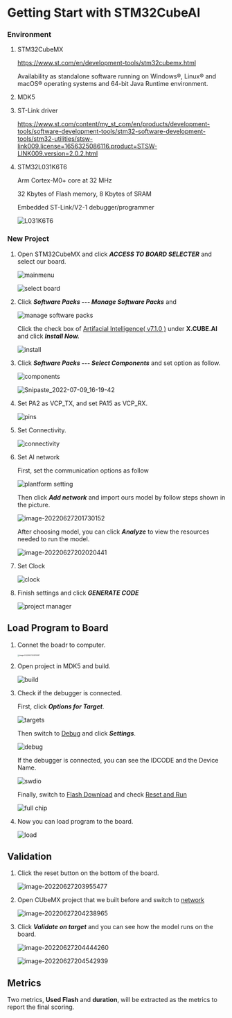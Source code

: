 # Getting Start with STM32CubeAI

  ### Environment

  1. STM32CubeMX

     https://www.st.com/en/development-tools/stm32cubemx.html

     Availability as standalone software running on Windows®, Linux® and macOS® operating systems and 64-bit Java Runtime environment.

  2. MDK5

  3. ST-Link driver

     https://www.st.com/content/my_st_com/en/products/development-tools/software-development-tools/stm32-software-development-tools/stm32-utilities/stsw-link009.license=1656325086116.product=STSW-LINK009.version=2.0.2.html

  4. STM32L031K6T6

     Arm Cortex-M0+ core at 32 MHz

     32 Kbytes of Flash memory, 8 Kbytes of SRAM

     Embedded ST-Link/V2-1 debugger/programmer

     ![L031K6T6](https://raw.githubusercontent.com/zhuiyi1314/TinyML/main/img/STM32L031K6T6.png)

  

  ### New Project

  1. Open STM32CubeMX and click ***ACCESS TO BOARD SELECTER*** and select our board.

     ![mainmenu](https://raw.githubusercontent.com/AugustZTR/picbed/master/img/mainmenu.png)

     ![select board](https://raw.githubusercontent.com/zhuiyi1314/TinyML/main/img/2.png)

  2. Click ***Software Packs --- Manage Software Packs*** and 

     ![manage software packs](https://raw.githubusercontent.com/zhuiyi1314/TinyML/main/img/3.png)

     Click the check box of <u>Artifacial Intelligence( v7.1.0 )</u> under **X.CUBE.AI** and click ***Install Now.***

     ![install](https://raw.githubusercontent.com/zhuiyi1314/TinyML/main/img/4.png)

  3. Click ***Software Packs --- Select Components*** and set option as follow.

     ![components](https://raw.githubusercontent.com/zhuiyi1314/TinyML/main/img/5.png)

     ![Snipaste_2022-07-09_16-19-42](https://raw.githubusercontent.com/zhuiyi1314/TinyML/main/img/6.png)

  4. Set PA2 as VCP_TX, and set PA15 as VCP_RX.

     ![pins](https://raw.githubusercontent.com/zhuiyi1314/TinyML/main/img/7.png)

  5. Set Connectivity.

     ![connectivity](https://raw.githubusercontent.com/zhuiyi1314/TinyML/main/img/8.png)

  6. Set AI network

     First, set the communication options as follow

     ![plantform setting](https://raw.githubusercontent.com/zhuiyi1314/TinyML/main/img/9.png)

     Then click ***Add network*** and import ours model by follow steps shown in the picture.

     ![image-20220627201730152](https://raw.githubusercontent.com/zhuiyi1314/TinyML/main/img/10.png)

     After choosing model, you can click ***Analyze*** to view the resources needed to run the model.

     ![image-20220627202020441](https://raw.githubusercontent.com/zhuiyi1314/TinyML/main/img/11.png)

  7. Set Clock

     ![clock](https://raw.githubusercontent.com/zhuiyi1314/TinyML/main/img/12.png)

  8. Finish settings and click ***GENERATE CODE***

     ![project manager](https://raw.githubusercontent.com/zhuiyi1314/TinyML/main/img/13.png)

  ## Load Program to Board

  1. Connet the boadr to computer.

     <img src="https://raw.githubusercontent.com/zhuiyi1314/TinyML/main/img/15l.jpg" alt="image-20220627203515997" style="zoom: 25%;" />

  2. Open project in MDK5 and build.

     ![build](https://raw.githubusercontent.com/zhuiyi1314/TinyML/main/img/14.png)

  3. Check if the debugger is connected.

     First, click ***Options for Target***.

     ![targets](https://raw.githubusercontent.com/zhuiyi1314/TinyML/main/img/16.png)

     Then switch to <u>Debug</u> and click ***Settings***.

     <img src="https://raw.githubusercontent.com/zhuiyi1314/TinyML/main/img/17.png" alt="debug"  />

     If the debugger is connected, you can see the IDCODE and the Device Name. 

     <img src="https://raw.githubusercontent.com/zhuiyi1314/TinyML/main/img/18.png" alt="swdio"  />

     Finally, switch to <u>Flash Download</u> and check <u>Reset and Run</u>

     ![full chip](https://raw.githubusercontent.com/zhuiyi1314/TinyML/main/img/19.png)

  4. Now you can load program to the board.

     ![load](https://raw.githubusercontent.com/zhuiyi1314/TinyML/main/img/20.png)

  ## Validation

  1. Click the reset button on the bottom of the board.

     ![image-20220627203955477](https://raw.githubusercontent.com/zhuiyi1314/TinyML/main/img/21.png)

  2. Open CUbeMX project that we built before and switch to <u>network</u>

     ![image-20220627204238965](https://raw.githubusercontent.com/zhuiyi1314/TinyML/main/img/22l.png)

  3. Click ***Validate on target*** and you can see how the model runs on the board.

     ![image-20220627204444260](https://raw.githubusercontent.com/zhuiyi1314/TinyML/main/img/23.png)

     ![image-20220627204542939](https://raw.githubusercontent.com/zhuiyi1314/TinyML/main/img/24.png)

 
 ## Metrics
 
 Two metrics, **Used Flash** and **duration**, will be extracted as the metrics to report the final scoring. 